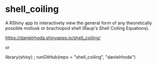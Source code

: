 # shell_coiling
A RShiny app to interactively view the general form of any theoretically possible mollusk or brachiopod shell (Raup's Shell Coiling Equations).

https://danielrhoda.shinyapps.io/shell_coiling/

or 


library(shiny) ; 
runGitHub(repo = "shell_coiling", "danielrhoda")

